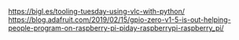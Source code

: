 https://bigl.es/tooling-tuesday-using-vlc-with-python/
https://blog.adafruit.com/2019/02/15/gpio-zero-v1-5-is-out-helping-people-program-on-raspberry-pi-piday-raspberrypi-raspberry_pi/

